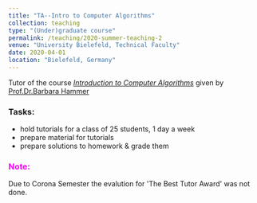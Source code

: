 ```yaml
---
title: "TA--Intro to Computer Algorithms"
collection: teaching
type: "(Under)graduate course"
permalink: /teaching/2020-summer-teaching-2
venue: "University Bielefeld, Technical Faculty"
date: 2020-04-01
location: "Bielefeld, Germany"
---
```


Tutor of the course *[Introduction to Computer Algorithms](https://ekvv.uni-bielefeld.de/kvv_publ/publ/vd?id=202214616)* given by [Prof.Dr.Barbara Hammer](https://www.techfak.uni-bielefeld.de/~bhammer/)

<h3><b> Tasks: </b></h3>

- hold tutorials for a class of 25 students, 1 day a week
- prepare material for tutorials
- prepare solutions to homework & grade them


<h3><font color=magenta> Note: </font></h3>

Due to Corona Semester the evalution for 'The Best Tutor Award' was not done.
